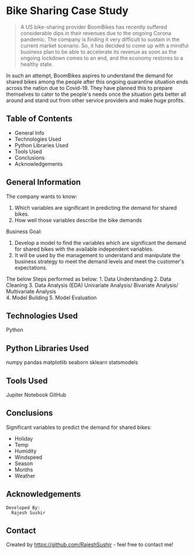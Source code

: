 # Bike Sharing Case Study
> A US bike-sharing provider BoomBikes has recently suffered considerable dips in their revenues due to the ongoing Corona pandemic. The company is finding it very difficult to sustain in the current market scenario. So, it has decided to come up with a mindful business plan to be able to accelerate its revenue as soon as the ongoing lockdown comes to an end, and the economy restores to a healthy state.

In such an attempt, BoomBikes aspires to understand the demand for shared bikes among the people after this ongoing quarantine situation ends across the nation due to Covid-19. They have planned this to prepare themselves to cater to the people's needs once the situation gets better all around and stand out from other service providers and make huge profits.


## Table of Contents
* General Info
* Technologies Used
* Python Libraries Used
* Tools Used
* Conclusions
* Acknowledgements

## General Information
The company wants to know:
1. Which variables are significant in predicting the demand for shared bikes.
2. How well those variables describe the bike demands

Business Goal:
1. Develop a model to find the variables which are significant the demand for shared bikes with the available independent variables.
2. It will be used by the management to understand and manipulate the business strategy to meet the demand levels and meet the customer's expectations.

The below Steps performed as below:
    1. Data Understanding
    2. Data Cleaning
    3. Data Analysis (EDA) Univariate Analysis/ Bivariate Analysis/ Multivariate Analysis  
    4. Model Building
    5. Model Evaluation     

## Technologies Used
Python

## Python Libraries Used
numpy
pandas
matplotlib
seaborn
sklearn
statsmodels

## Tools Used
Jupiter Notebook
GitHub

## Conclusions
Significant variables to predict the demand for shared bikes:
* Holiday
* Temp
* Humidity
* Windspeed
* Season
* Months
* Weather


## Acknowledgements
    Developed By:
      Rajesh Sushir

## Contact
Created by https://github.com/RajeshSushir - feel free to contact me!


